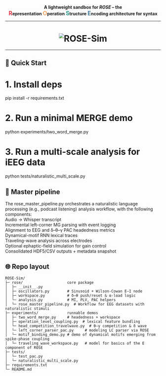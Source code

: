 <p align="center">
  <b>A lightweight sandbox for <em>ROSE</em> – the <br>
  <span style="font-size:1.3em;color:#e63946;"><b>R</b></span>epresentation
  <span style="font-size:1.3em;color:#f4a261;"><b>O</b></span>peration
  <span style="font-size:1.3em;color:#2a9d8f;"><b>S</b></span>tructure
  <span style="font-size:1.3em;color:#457b9d;"><b>E</b></span>ncoding architecture for syntax</b>
</p>

---

<h1 align="center"><img src="https://elliotmurphyblog.wordpress.com/wp-content/uploads/2025/06/figure6.jpg" alt="ROSE-Sim"></h1>


---

## 🚀 Quick Start
# 1. Install deps
pip install -r requirements.txt

# 2. Run a minimal MERGE demo
python experiments/two_word_merge.py

# 3. Run a multi-scale analysis for iEEG data
python tests/naturalistic_multi_scale.py

## 🌹 Master pipeline
The rose_master_pipeline.py orchestrates a naturalistic language processing (e.g., podcast listening) analysis workflow, with the following components:<br>
Audio → Whisper transcript<br>
Incremental left-corner MG parsing with event logging<br>
Alignment to EEG and δ–θ–γ PAC headedness metrics<br>
Dynamical-motif RNN lexical traces<br>
Traveling-wave analysis across electrodes<br>
Optional ephaptic-field simulation for gain control<br>
Consolidated HDF5/CSV outputs + metadata snapshot

## 🌐 Repo layout
```text
ROSE-Sim/
├─ rose/                    core package
│  ├─ __init__.py
│  ├─ oscillators.py        # Sinusoid + Wilson-Cowan E–I node
│  ├─ workspace.py          # δ–θ push/reset & α-load logic
│  └─ analysis.py           # MI, PLV, PAC helpers
│  └─ rose_master_pipeline.py  # Workflow for EEG datasets with naturalistic stimuli     
├─ experiments/             runnable demos
│  ├─ two_word_merge.py     # headedness + workspace
│  ├─ operation_level_coupling.py  # lexical feature bundling
│  └─ head_competition_travelwave.py  # θ–γ competition & δ wave
│  └─ left_corner_parser_pac.py		# modeling LC parser via ROSE
│  └─ motif_binding_demo.py	# demo of dynamical motifs emerging from spike-phase coupling
│  └─ traveling_wave_workspace.py	# model for basics of the E component of ROSE  
├─ tests/
│  └─ test_pac.py
│  └─ naturalistic_multi_scale.py
├─ requirements.txt
└─ README.md
